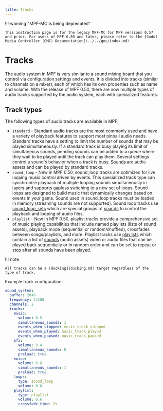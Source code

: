 ```yaml
---
title: Tracks
---
```


!!! warning "MPF-MC is being deprecated"

    This instruction page is for the legacy MPF-MC for MPF versions 0.57 and prior. For users of MPF 0.80 and later, please refer to the [Godot Media Controller (GMC) Documentation](../../gmc/index.md)

# Tracks


The audio system in MPF is very similar to a sound mixing board that you
control via configuration settings and events. It is divided into tracks
(similar to channels on a mixer), each of which has its own properties
such as name and volume. With the release of MPF 0.50, there are now
multiple types of audio tracks supported by the audio system, each with
specialized features.

## Track types

The following types of audio tracks are available in MPF:

* `standard` - Standard audio tracks are the most commonly used and
    have a variety of playback features to support most pinball audio
    needs. Standard tracks have a setting to limit the number of sounds
    that may be played simultaneously. If a standard track is busy
    playing its limit of simultaneous sounds, pending sounds can be
    added to a queue where they wait to be played until the track can
    play them. Several settings control a sound's behavior when a track
    is busy. [Sounds](../../config/sounds.md) are
    audio assets and can be played by standard tracks.
* `sound_loop` - New in MPF 0.50, sound_loop tracks are optimized for
    live looping music control driven by events. This specialized track
    type can synchronize playback of multiple looping sounds
    simultaneously in layers and supports gapless switching to a new set
    of loops. Sound loops are designed to build music that dynamically
    changes based on events in your game. Sound used in sound_loop
    tracks must be loaded in memory (streaming sounds are not
    supported). Sound loop tracks use
    [sound_loop_sets](../../config/sound_loop_sets.md) which are special groups of
    [sounds](../../config/sounds.md) to control
    the playback and looping of audio files.
* `playlist` - New in MPF 0.50, playlist tracks provide a
    comprehensive set of music playing capabilities that include named
    playlists (lists of sound assets), playback mode (sequential or
    random/shuffled), crossfades between songs/playlists, and more.
    Playlist tracks use
    [playlists](../../config/playlists.md) which
    contain a list of [sounds](../../config/sounds.md) (audio assets) video or audio files that can be played
    back sequentially or in random order and can be set to repeat or
    stop after all sounds have been played.

!!! note

    All tracks can be a [ducking](ducking.md) target regardless of the type of track.

Example track configuration:

``` yaml
sound_system:
  buffer: 2048
  frequency: 44100
  channels: 2
  tracks:
    music:
      volume: 0.5
      simultaneous_sounds: 1
      events_when_stopped: music_track_stopped
      events_when_played: music_track_played
      events_when_paused: music_track_paused
    sfx:
      volume: 0.4
      simultaneous_sounds: 8
      preload: true
    voice:
      volume: 0.6
      simultaneous_sounds: 1
      preload: true
    loops:
      type: sound_loop
      volume: 0.6
    playlist:
      type: playlist
      volume: 0.6
      crossfade_time: 2s
```
